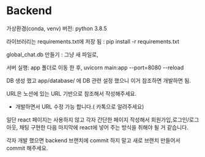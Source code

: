# Backend

가상환경(conda, venv) 버전: python 3.8.5

라이브러리는 requirements.txt에 저장 됨 : pip install -r requirements.txt 

global_chat.db 만들기 : 그냥 새 파일로,

서버 실행: app 폴더로 이동 한 후, uvicorn main:app --port=8080 --reload

DB 생성 했고 app/database/ 에 DB 관련 설정 했으니 이거 참조하면 개발하면 됨.

URL은 노션에 있는 URL 기반으로 참조해서 작성해주세요.

- 개발하면서 URL 수정 가능 합니다.( 카톡으로 알려주세요)

일단 react 페이지는 사용하지 않고 각자 간단한 페이지 작성해서 회원가입,로그인/로그아웃, 채팅 구현한 다음 마지막에 react에 넣어 주는 방식을 취해야 될 거 같습니다.

각자 개발 했으면 backend 브랜치에 commit 하지 말고 새로 브랜치 만들어서 commit 해주세요.
